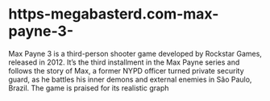 # https-megabasterd.com-max-payne-3-
Max Payne 3 is a third-person shooter game developed by Rockstar Games, released in 2012. It’s the third installment in the Max Payne series and follows the story of Max, a former NYPD officer turned private security guard, as he battles his inner demons and external enemies in São Paulo, Brazil. The game is praised for its realistic graph
